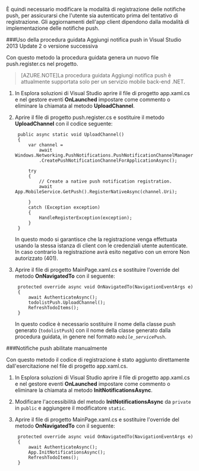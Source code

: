 ﻿
È quindi necessario modificare la modalità di registrazione delle notifiche push, per assicurarsi che l'utente sia autenticato prima del tentativo di registrazione. Gli aggiornamenti dell'app client dipendono dalla modalità di implementazione delle notifiche push.

###Uso della procedura guidata Aggiungi notifica push in Visual Studio 2013 Update 2 o versione successiva

Con questo metodo la procedura guidata genera un nuovo file push.register.cs nel progetto.

>[AZURE.NOTE]La procedura guidata Aggiungi notifica push è attualmente supportata solo per un servizio mobile back-end .NET.

1. In Esplora soluzioni di Visual Studio aprire il file di progetto app.xaml.cs e nel gestore eventi **OnLaunched** impostare come commento o eliminare la chiamata al metodo **UploadChannel**. 

2. Aprire il file di progetto push.register.cs e sostituire il metodo **UploadChannel** con il codice seguente:

		public async static void UploadChannel()
		{
		    var channel = 
		        await Windows.Networking.PushNotifications.PushNotificationChannelManager
		        .CreatePushNotificationChannelForApplicationAsync();
		
		    try
		    {
		        // Create a native push notification registration.
		        await App.MobileService.GetPush().RegisterNativeAsync(channel.Uri);		        
		
		    }
		    catch (Exception exception)
		    {
		        HandleRegisterException(exception);
		    }
		}

	In questo modo si garantisce che la registrazione venga effettuata usando la stessa istanza di client con le credenziali utente autenticate. In caso contrario la registrazione avrà esito negativo con un errore Non autorizzato (401).

3. Aprire il file di progetto MainPage.xaml.cs e sostituire l'override del metodo **OnNavigatedTo** con il seguente:

	    protected override async void OnNavigatedTo(NavigationEventArgs e)
        {
            await AuthenticateAsync();            
            todolistPush.UploadChannel();
            RefreshTodoItems();
        }

	In questo codice è necessario sostituire il nome della classe push generato (`todolistPush`) con il nome della classe generato dalla procedura guidata, in genere nel formato <code><em>mobile_service</em>Push</code>.

###Notifiche push abilitate manualmente		

Con questo metodo il codice di registrazione è stato aggiunto direttamente dall'esercitazione nel file di progetto app.xaml.cs.

1. In Esplora soluzioni di Visual Studio aprire il file di progetto app.xaml.cs e nel gestore eventi **OnLaunched** impostare come commento o eliminare la chiamata al metodo **InitNotificationsAsync**. 
 
2. Modificare l'accessibilità del metodo **InitNotificationsAsync** da  `private` in  `public` e aggiungere il modificatore  `static`. 

3. Aprire il file di progetto MainPage.xaml.cs e sostituire l'override del metodo **OnNavigatedTo** con il seguente:

	    protected override async void OnNavigatedTo(NavigationEventArgs e)
        {
            await AuthenticateAsync();            
            App.InitNotificationsAsync();
            RefreshTodoItems();
        }
<!--HONumber=42-->
